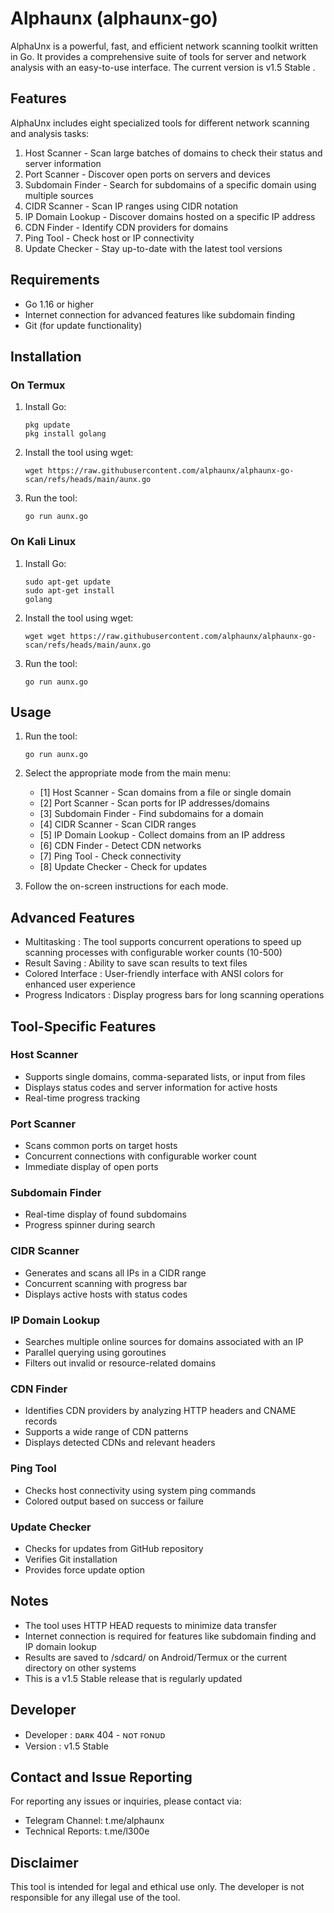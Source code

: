 # Alphaunx (alphaunx-go)
AlphaUnx is a powerful, fast, and efficient network scanning toolkit written in Go. It provides a comprehensive suite of tools for server and network analysis with an easy-to-use interface. The current version is v1.5 Stable .


## Features
AlphaUnx includes eight specialized tools for different network scanning and analysis tasks:

1. Host Scanner - Scan large batches of domains to check their status and server information
2. Port Scanner - Discover open ports on servers and devices
3. Subdomain Finder - Search for subdomains of a specific domain using multiple sources
4. CIDR Scanner - Scan IP ranges using CIDR notation
5. IP Domain Lookup - Discover domains hosted on a specific IP address
6. CDN Finder - Identify CDN providers for domains
7. Ping Tool - Check host or IP connectivity
8. Update Checker - Stay up-to-date with the latest tool versions
## Requirements
- Go 1.16 or higher
- Internet connection for advanced features like subdomain finding
- Git (for update functionality)
## Installation
### On Termux
1. Install Go:
   
   ```
   pkg update
   pkg install golang
   ```
2. Install the tool using wget:
   
   ```
   wget https://raw.githubusercontent.com/alphaunx/alphaunx-go-scan/refs/heads/main/aunx.go
   ```
3. Run the tool:
   
   ```
   go run aunx.go
   ```
### On Kali Linux
1. Install Go:
   
   ```
   sudo apt-get update
   sudo apt-get install 
   golang
   ```
2. Install the tool using wget:
   
   ```
   wget wget https://raw.githubusercontent.com/alphaunx/alphaunx-go-scan/refs/heads/main/aunx.go
   ```
3. Run the tool:
   
   ```
   go run aunx.go
   ```
## Usage
1. Run the tool:
   
   ```
   go run aunx.go
   ```
2. Select the appropriate mode from the main menu:
   
   - [1] Host Scanner - Scan domains from a file or single domain
   - [2] Port Scanner - Scan ports for IP addresses/domains
   - [3] Subdomain Finder - Find subdomains for a domain
   - [4] CIDR Scanner - Scan CIDR ranges
   - [5] IP Domain Lookup - Collect domains from an IP address
   - [6] CDN Finder - Detect CDN networks
   - [7] Ping Tool - Check connectivity
   - [8] Update Checker - Check for updates
3. Follow the on-screen instructions for each mode.
## Advanced Features
- Multitasking : The tool supports concurrent operations to speed up scanning processes with configurable worker counts (10-500)
- Result Saving : Ability to save scan results to text files
- Colored Interface : User-friendly interface with ANSI colors for enhanced user experience
- Progress Indicators : Display progress bars for long scanning operations
## Tool-Specific Features
### Host Scanner
- Supports single domains, comma-separated lists, or input from files
- Displays status codes and server information for active hosts
- Real-time progress tracking
### Port Scanner
- Scans common ports on target hosts
- Concurrent connections with configurable worker count
- Immediate display of open ports
### Subdomain Finder
- Real-time display of found subdomains
- Progress spinner during search
### CIDR Scanner
- Generates and scans all IPs in a CIDR range
- Concurrent scanning with progress bar
- Displays active hosts with status codes
### IP Domain Lookup
- Searches multiple online sources for domains associated with an IP
- Parallel querying using goroutines
- Filters out invalid or resource-related domains
### CDN Finder
- Identifies CDN providers by analyzing HTTP headers and CNAME records
- Supports a wide range of CDN patterns
- Displays detected CDNs and relevant headers
### Ping Tool
- Checks host connectivity using system ping commands
- Colored output based on success or failure
### Update Checker
- Checks for updates from GitHub repository
- Verifies Git installation
- Provides force update option
## Notes
- The tool uses HTTP HEAD requests to minimize data transfer
- Internet connection is required for features like subdomain finding and IP domain lookup
- Results are saved to /sdcard/ on Android/Termux or the current directory on other systems
- This is a v1.5 Stable release that is regularly updated
## Developer
- Developer : ᴅᴀʀᴋ 404 - ɴᴏᴛ ꜰᴏɴᴜᴅ
- Version : v1.5 Stable
## Contact and Issue Reporting
For reporting any issues or inquiries, please contact via:

- Telegram Channel: t.me/alphaunx
- Technical Reports: t.me/l300e
## Disclaimer
This tool is intended for legal and ethical use only. The developer is not responsible for any illegal use of the tool.
